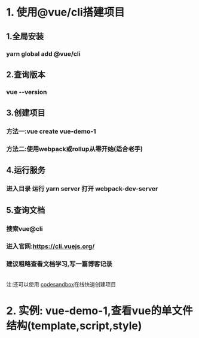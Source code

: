  # 1. 使用@vue/cli搭建项目
## 1.全局安装 
### yarn global add @vue/cli
## 2.查询版本 
### vue --version
## 3.创建项目 
### 方法一:vue create vue-demo-1
### 方法二:使用webpack或rollup从零开始(适合老手)
## 4.运行服务
### 进入目录 运行 yarn server 打开 webpack-dev-server
## 5.查询文档
### 搜索vue@cli
### 进入官网:https://cli.vuejs.org/
### **建议粗略查看文档学习,写一篇博客记录**
</br>注:还可以使用 [codesandbox](https://codesandbox.io)在线快速创建项目

# 2. 实例: vue-demo-1,查看vue的单文件结构(template,script,style)